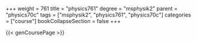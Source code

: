 +++
weight = 761
title = "physics761"
degree = "msphysik2"
parent = "physics70c"
tags = ["msphysik2", "physics761", "physics70c"]
categories = ["course"]
bookCollapseSection = false
+++

{{< genCoursePage >}}

